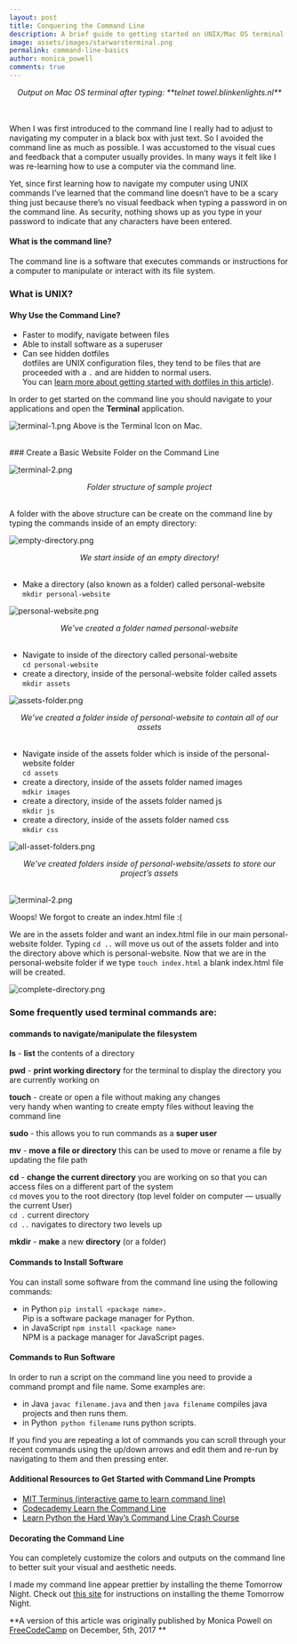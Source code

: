 ```yaml
---
layout: post
title: Conquering the Command Line
description: A brief guide to getting started on UNIX/Mac OS terminal
image: assets/images/starwarsterminal.png
permalink: command-line-basics
author: monica_powell
comments: true
---
```

<center><em>Output on Mac OS terminal after typing: **telnet towel.blinkenlights.nl**</em></center> <br>

<br>

When I was first introduced to the command line I really had to adjust to
navigating my computer in a black box with just text. So I avoided the command
line as much as possible. I was accustomed to the visual cues and feedback that
a computer usually provides. In many ways it felt like I was re-learning how to
use a computer via the command line.

Yet, since first learning how to navigate my computer using UNIX commands I’ve
learned that the command line doesn’t have to be a scary thing just because
there’s no visual feedback when typing a password in on the command line. As
security, nothing shows up as you type in your password to indicate that any
characters have been entered.

#### What is the command line?

The command line is a software that executes commands or instructions for a
computer to manipulate or interact with its file system.

### What is UNIX?

#### Why Use the Command Line?

* Faster to modify, navigate between files
* Able to install software as a superuser
* Can see hidden dotfiles<br> dotfiles are UNIX configuration files, they tend to
be files that are proceeded with a `.` and are hidden to normal users.<br> You
can [learn more about getting started with dotfiles in this
article](https://medium.com/@webprolific/getting-started-with-dotfiles-43c3602fd789)).

In order to get started on the command line you should navigate to your
applications and open the **Terminal** application.




![terminal-1.png](/assets/images/terminal-1.png#img-center)
Above is the Terminal Icon on Mac.

<br>
### Create a Basic Website Folder on the Command Line


![terminal-2.png](/assets/images/terminal-2.png#img-center)
<center><em>Folder structure of sample project</em></center> <br>

A folder with the above structure can be create on the command line by typing
the commands inside of an empty directory:

![empty-directory.png](/assets/images/empty-directory.png#img-center)
<center><em>We start inside of an empty directory!</em></center> <br>

* Make a directory (also known as a folder) called personal-website<br> `mkdir
personal-website`

![personal-website.png](/assets/images/personal-website.png#img-center)
<center><em>We’ve created a folder named personal-website</em></center> <br>

* Navigate to inside of the directory called personal-website<br> `cd
personal-website`
* create a directory, inside of the personal-website folder called assets<br>
`mkdir assets`

![assets-folder.png](/assets/images/personal-website.png#img-center)
<center><em>We’ve created a folder inside of personal-website to contain all of our assets</em></center> <br>

* Navigate inside of the assets folder which is inside of the personal-website
folder<br> `cd assets`
* create a directory, inside of the assets folder named images<br> `mdkir images`
* create a directory, inside of the assets folder named js<br> `mkdir js`
* create a directory, inside of the assets folder named css<br> `mkdir css`

![all-asset-folders.png](/assets/images/all-asset-folders.png#img-center)
<center><em>We’ve created folders inside of personal-website/assets to store our project’s
assets</em></center> <br>

![terminal-2.png](/assets/images/terminal-2.png#img-center)

Woops! We forgot to create an index.html file :(

We are in the assets folder and want an index.html file in our main
personal-website folder. Typing `cd ..` will move us out of the assets folder
and into the directory above which is personal-website. Now that we are in the
personal-website folder if we type `touch index.html` a blank index.html file
will be created.

![complete-directory.png](/assets/images/complete-directory.png#img-center)

### Some frequently used terminal commands are:

#### commands to navigate/manipulate the filesystem

**ls** - **list** the contents of a directory

**pwd** - **print working directory** for the terminal to display the directory you are
currently working on

**touch** - create or open a file without making any changes<br> very handy when
wanting to create empty files without leaving the command line

**sudo** - this allows you to run commands as a **super user**

**mv** - **move a file or directory** this can be used to move or rename a file by
updating the file path

**cd** - **change the current directory** you are working on so that you can
access files on a different part of the system<br> `cd` moves you to the root
directory (top level folder on computer — usually the current User)<br> `cd .`
current directory <br> `cd ..` navigates to directory two levels up

**mkdir** - **make** a new **directory** (or a folder)

#### **Commands to Install Software**

You can install some software from the command line using the following
commands:

* in Python `pip install <package name>.` <br> Pip is a software package manager
for Python.
* in JavaScript `npm install <package name>` <br> NPM is a package manager for
JavaScript pages.

#### Commands to Run Software

In order to run a script on the command line you need to provide a command
prompt and file name. Some examples are:

* in Java `javac filename.java` and then `java filename` compiles java projects
and then runs them.
* in Python` python filename` runs python scripts.

If you find you are repeating a lot of commands you can scroll through your
recent commands using the up/down arrows and edit them and re-run by navigating
to them and then pressing enter.

#### Additional Resources to Get Started with Command Line Prompts

* [MIT Terminus (interactive game to learn command
line)](http://web.mit.edu/mprat/Public/web/Terminus/Web/main.html)
* [Codecademy Learn the Command
Line](https://www.codecademy.com/learn/learn-the-command-line)
* [Learn Python the Hard Way’s Command Line Crash
Course](https://learnpythonthehardway.org/book/appendixa.html)

#### Decorating the Command Line

You can completely customize the colors and outputs on the command line to
better suit your visual and aesthetic needs.

I made my command line appear prettier by installing the theme Tomorrow Night. Check out
[this site](https://mindthecode.com/customize-the-terminal/) for instructions on installing the theme Tomorrow Night.


**A version of this article was originally published by Monica Powell on [FreeCodeCamp](https://medium.freecodecamp.org/conquering-the-command-line-f85f5e46c07c) on December, 5th, 2017 **
